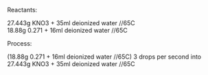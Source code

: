 Reactants:

27.443g KNO3  + 35ml deionized water //65C  
18.88g 0.271 + 16ml deionized water //65C  


Process:  

(18.88g 0.271 + 16ml deionized water //65C)  3 drops per second into 27.443g KNO3  + 35ml deionized water //65C  

